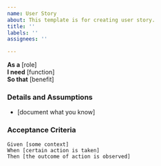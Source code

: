 ```yaml
---
name: User Story
about: This template is for creating user story.
title: ''
labels: ''
assignees: ''

---
```


**As a** [role]  
**I need** [function]  
**So that** [benefit]  
	   
### Details and Assumptions
* [document what you know]
	   
### Acceptance Criteria  
	   
```gherkin
Given [some context]
When [certain action is taken]
Then [the outcome of action is observed]
```
